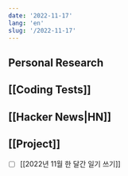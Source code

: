```yaml
---
date: '2022-11-17'
lang: 'en'
slug: '/2022-11-17'
---
```


## Personal Research

## [[Coding Tests]]

## [[Hacker News|HN]]

## [[Project]]

- [ ] [[2022년 11월 한 달간 일기 쓰기]]
